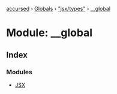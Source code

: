 [accursed](../README.md) › [Globals](../globals.md) › ["jsx/types"](_jsx_types_.md) › [__global](_jsx_types_.__global.md)

# Module: __global

## Index

### Modules

* [JSX](_jsx_types_.__global.jsx.md)

